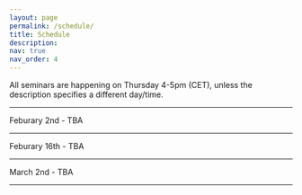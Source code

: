 ```yaml
---
layout: page
permalink: /schedule/
title: Schedule
description: 
nav: true
nav_order: 4
---
```



All seminars are happening on Thursday 4-5pm (CET), unless the description specifies a different day/time.


----------

Feburary 2nd - TBA

----------

Feburary 16th - TBA

----------

March 2nd - TBA

----------

